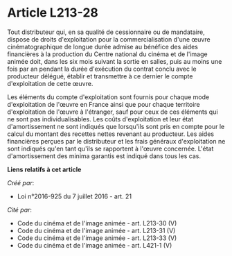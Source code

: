 # Article L213-28

Tout distributeur qui, en sa qualité de cessionnaire ou de mandataire, dispose de droits d'exploitation pour la
commercialisation d'une œuvre cinématographique de longue durée admise au bénéfice des aides financières à la production du
Centre national du cinéma et de l'image animée doit, dans les six mois suivant la sortie en salles, puis au moins une fois
par an pendant la durée d'exécution du contrat conclu avec le producteur délégué, établir et transmettre à ce dernier le
compte d'exploitation de cette œuvre. 

Les éléments du compte d'exploitation sont fournis pour chaque mode d'exploitation de l'œuvre en France ainsi que pour chaque
territoire d'exploitation de l'œuvre à l'étranger, sauf pour ceux de ces éléments qui ne sont pas individualisables. Les
coûts d'exploitation et leur état d'amortissement ne sont indiqués que lorsqu'ils sont pris en compte pour le calcul du
montant des recettes nettes revenant au producteur. Les aides financières perçues par le distributeur et les frais généraux
d'exploitation ne sont indiqués qu'en tant qu'ils se rapportent à l'œuvre concernée. L'état d'amortissement des minima
garantis est indiqué dans tous les cas.

**Liens relatifs à cet article**

_Créé par_:

  - Loi n°2016-925 du 7 juillet 2016 - art. 21

_Cité par_:

  - Code du cinéma et de l'image animée - art. L213-30 (V)
  - Code du cinéma et de l'image animée - art. L213-31 (V)
  - Code du cinéma et de l'image animée - art. L213-33 (V)
  - Code du cinéma et de l'image animée - art. L421-1 (V)
